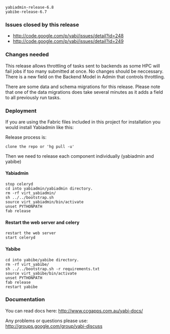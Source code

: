 
```
yabiadmin-release-6.8
yabibe-release-6.7
```

### Issues closed by this release ###

  * http://code.google.com/p/yabi/issues/detail?id=248
  * http://code.google.com/p/yabi/issues/detail?id=249


### Changes needed ###

This release allows throttling of tasks sent to backends as some HPC will fail jobs if too many submitted at once. No changes should be neccessary. There is a new field on the Backend Model in Admin that controls throttling.

There are some data and schema migrations for this release. Please note that one of the data migrations does take several minutes as it adds a field to all previously run tasks.

### Deployment ###
If you are using the Fabric files included in this project for installation you would install Yabiadmin like this:

Release process is:

```
clone the repo or 'hg pull -u'
```

Then we need to release each component individually (yabiadmin and yabibe)

#### Yabiadmin ####

```
stop celeryd
cd into yabiadmin/yabiadmin directory.
rm -rf virt_yabiadmin/
sh ../../bootstrap.sh
source virt_yabiadmin/bin/activate
unset PYTHONPATH
fab release
```


#### Restart the web server and celery ####

```
restart the web server
start celeryd
```

#### Yabibe ####

```
cd into yabibe/yabibe directory.
rm -rf virt_yabibe/
sh ../../bootstrap.sh -r requirements.txt
source virt_yabibe/bin/activate
unset PYTHONPATH
fab release
restart yabibe
```


### Documentation ###
You can read docs here: http://www.ccgapps.com.au/yabi-docs/

Any problems or questions please use:
http://groups.google.com/group/yabi-discuss